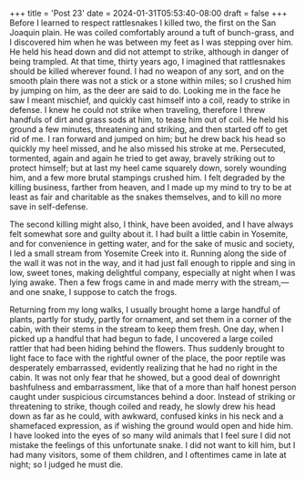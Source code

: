 +++
title = 'Post 23'
date = 2024-01-31T05:53:40-08:00
draft = false
+++
Before I learned to respect rattlesnakes I killed two, the first on the San Joaquin plain. He was coiled comfortably around a tuft of bunch-grass, and I discovered him when he was between my feet as I was stepping over him. He held his head down and did not attempt to strike, although in danger of being trampled. At that time, thirty years ago, I imagined that rattlesnakes should be killed wherever found. I had no weapon of any sort, and on the smooth plain there was not a stick or a stone within miles; so I crushed him by jumping on him, as the deer are said to do. Looking me in the face he saw I meant mischief, and quickly cast himself into a coil, ready to strike in defense. I knew he could not strike when traveling, therefore I threw handfuls of dirt and grass sods at him, to tease him out of coil. He held his ground a few minutes, threatening and striking, and then started off to get rid of me. I ran forward and jumped on him; but he drew back his head so quickly my heel missed, and he also missed his stroke at me. Persecuted, tormented, again and again he tried to get away, bravely striking out to protect himself; but at last my heel came squarely down, sorely wounding him, and a few more brutal stampings crushed him. I felt degraded by the killing business, farther from heaven, and I made up my mind to try to be at least as fair and charitable as the snakes themselves, and to kill no more save in self-defense.

The second killing might also, I think, have been avoided, and I have always felt somewhat sore and guilty about it. I had built a little cabin in Yosemite, and for convenience in getting water, and for the sake of music and society, I led a small stream from Yosemite Creek into it. Running along the side of the wall it was not in the way, and it had just fall enough to ripple and sing in low, sweet tones, making delightful company, especially at night when I was lying awake. Then a few frogs came in and made merry with the stream,—and one snake, I suppose to catch the frogs.

Returning from my long walks, I usually brought home a large handful of plants, partly for study, partly for ornament, and set them in a corner of the cabin, with their stems in the stream to keep them fresh. One day, when I picked up a handful that had begun to fade, I uncovered a large coiled rattler that had been hiding behind the flowers. Thus suddenly brought to light face to face with the rightful owner of the place, the poor reptile was desperately embarrassed, evidently realizing that he had no right in the cabin. It was not only fear that he showed, but a good deal of downright bashfulness and embarrassment, like that of a more than half honest person caught under suspicious circumstances behind a door. Instead of striking or threatening to strike, though coiled and ready, he slowly drew his head down as far as he could, with awkward, confused kinks in his neck and a shamefaced expression, as if wishing the ground would open and hide him. I have looked into the eyes of so many wild animals that I feel sure I did not mistake the feelings of this unfortunate snake. I did not want to kill him, but I had many visitors, some of them children, and I oftentimes came in late at night; so I judged he must die.

